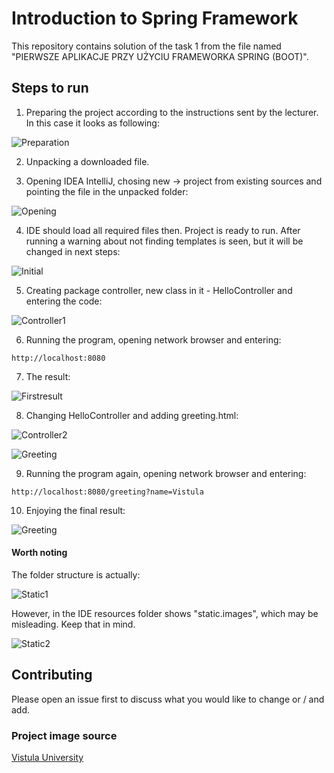 # Introduction to Spring Framework

This repository contains solution of the task 1 from the file named "PIERWSZE APLIKACJE PRZY UŻYCIU
FRAMEWORKA SPRING (BOOT)".

## Steps to run

1. Preparing the project according to the instructions sent by the lecturer. In this case it looks as following:

![Preparation](project-java-spring-tjastrz/images/preparation.png)

2. Unpacking a downloaded file.

3. Opening IDEA IntelliJ, chosing new -> project from existing sources and pointing the file in the unpacked folder:

![Opening](project-java-spring-tjastrz/images/opening.png)

4. IDE should load all required files then. Project is ready to run. After running a warning about not finding templates is seen, but it will be changed in next steps:

![Initial](project-java-spring-tjastrz/images/initial.png)

5. Creating package controller, new class in it - HelloController and entering the code:

![Controller1](project-java-spring-tjastrz/images/controller1.png)

6. Running the program, opening network browser and entering: 

```
http://localhost:8080
```

7. The result:

![Firstresult](project-java-spring-tjastrz/images/firstresult.png)

8. Changing HelloController and adding greeting.html:

![Controller2](project-java-spring-tjastrz/images/controller2.png)

![Greeting](project-java-spring-tjastrz/images/greeting.png)

9. Running the program again, opening network browser and entering: 

```
http://localhost:8080/greeting?name=Vistula
```

10. Enjoying the final result:

![Greeting](project-java-spring-tjastrz/images/finalresult.png)

#### Worth noting

The folder structure is actually:

![Static1](project-java-spring-tjastrz/images/static1.png)

However, in the IDE resources folder shows "static.images", which may be misleading. Keep that in mind. 

![Static2](project-java-spring-tjastrz/images/static2.png)


## Contributing

Please open an issue first to discuss what you would like to change or / and add.

### Project image source

[Vistula University](https://vistula.edu.pl/promotion/zyczymy-optymizmu-pozytywnej-energii-i-realizacji-planow)
